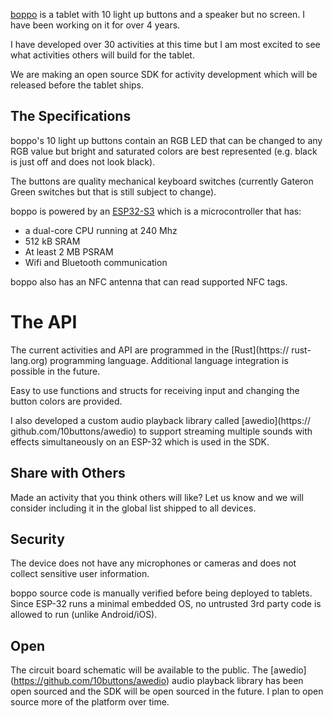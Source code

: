[boppo](https://boppo.com) is a tablet with 10 light up buttons and a speaker
but no screen. I have been working on it for over 4 years.

I have developed over 30 activities at this time but I am most excited to see
what activities others will build for the tablet.

We are making an open source SDK for activity development which will be released
before the tablet ships.

## The Specifications

boppo's 10 light up buttons contain an RGB LED that can be changed to any RGB
value but bright and saturated colors are best represented (e.g. black is just
off and does not look black).

The buttons are quality mechanical keyboard switches (currently Gateron Green
switches but that is still subject to change).

boppo is powered by an [ESP32-S3] which is a microcontroller that has:

* a dual-core CPU running at 240 Mhz
* 512 kB SRAM
* At least 2 MB PSRAM
* Wifi and Bluetooth communication

boppo also has an NFC antenna that can read supported NFC tags.

# The API

The current activities and API are programmed in the [Rust](https://
rust-lang.org) programming language. Additional language integration is possible
in the future.

Easy to use functions and structs for receiving input and changing the button
colors are provided.

I also developed a custom audio playback library called [awedio](https://
github.com/10buttons/awedio) to support streaming multiple sounds with effects
simultaneously on an ESP-32 which is used in the SDK.

## Share with Others

Made an activity that you think others will like? Let us know and we will
consider including it in the global list shipped to all devices.

## Security

The device does not have any microphones or cameras and does not collect
sensitive user information.

boppo source code is manually verified before being deployed to tablets. Since
ESP-32 runs a minimal embedded OS, no untrusted 3rd party code is allowed to run
(unlike Android/iOS).

## Open

The circuit board schematic will be available to the public. The [awedio]
(https://github.com/10buttons/awedio) audio playback library has been open
sourced and the SDK will be open sourced in the future. I plan to open source
more of the platform over time.

[ESP32-S3]: https://www.espressif.com/en/products/socs/esp32-s3
